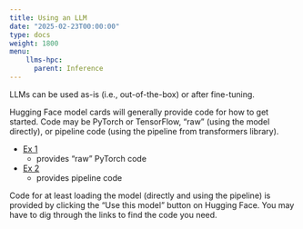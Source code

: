 ```yaml
---
title: Using an LLM
date: "2025-02-23T00:00:00"
type: docs 
weight: 1800
menu: 
    llms-hpc:
      parent: Inference
---
```


LLMs can be used as-is (i.e., out-of-the-box) or after fine-tuning.

Hugging Face model cards will generally provide code for how to get started.
Code may be PyTorch or TensorFlow, “raw” (using the model directly), or pipeline code (using the pipeline from transformers library).

  * [Ex 1](https://huggingface.co/distilbert/distilbert-base-uncased-finetuned-sst-2-english)
    * provides “raw” PyTorch code
  * [Ex 2](https://huggingface.co/facebook/bart-large-cnn)
    * provides pipeline code

Code for at least loading the model (directly and using the pipeline) is provided by clicking the “Use this model” button on Hugging Face. You may have to dig through the links to find the code you need.

